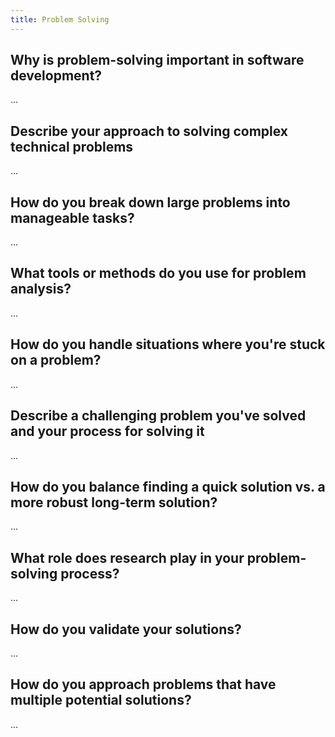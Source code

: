 ```yaml
---
title: Problem Solving
---
```


## Why is problem-solving important in software development?

...

## Describe your approach to solving complex technical problems

...

## How do you break down large problems into manageable tasks?

...

## What tools or methods do you use for problem analysis?

...

## How do you handle situations where you're stuck on a problem?

...

## Describe a challenging problem you've solved and your process for solving it

...

## How do you balance finding a quick solution vs. a more robust long-term solution?

...

## What role does research play in your problem-solving process?

...

## How do you validate your solutions?

...

## How do you approach problems that have multiple potential solutions?

...
